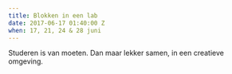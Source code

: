 ```yaml
---
title: Blokken in een lab
date: 2017-06-17 01:40:00 Z
when: 17, 21, 24 & 28 juni
---
```


Studeren is van moeten.
Dan maar lekker samen, in een creatieve omgeving.